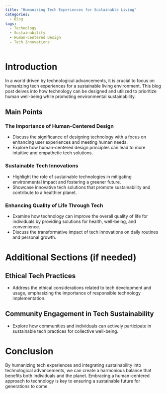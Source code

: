 ```yaml
---
title: "Humanizing Tech Experiences for Sustainable Living"
categories:
  - Blog
tags:
  - Technology
  - Sustainability
  - Human-Centered Design
  - Tech Innovations
---
```


# Introduction
In a world driven by technological advancements, it is crucial to focus on humanizing tech experiences for a sustainable living environment. This blog post delves into how technology can be designed and utilized to prioritize human well-being while promoting environmental sustainability.

## Main Points
### The Importance of Human-Centered Design
- Discuss the significance of designing technology with a focus on enhancing user experiences and meeting human needs.
- Explore how human-centered design principles can lead to more intuitive and empathetic tech solutions.

### Sustainable Tech Innovations
- Highlight the role of sustainable technologies in mitigating environmental impact and fostering a greener future.
- Showcase innovative tech solutions that promote sustainability and contribute to a healthier planet.

### Enhancing Quality of Life Through Tech
- Examine how technology can improve the overall quality of life for individuals by providing solutions for health, well-being, and convenience.
- Discuss the transformative impact of tech innovations on daily routines and personal growth.

# Additional Sections (if needed)
## Ethical Tech Practices
- Address the ethical considerations related to tech development and usage, emphasizing the importance of responsible technology implementation.

## Community Engagement in Tech Sustainability
- Explore how communities and individuals can actively participate in sustainable tech practices for collective well-being.

# Conclusion
By humanizing tech experiences and integrating sustainability into technological advancements, we can create a harmonious balance that benefits both individuals and the planet. Embracing a human-centered approach to technology is key to ensuring a sustainable future for generations to come.